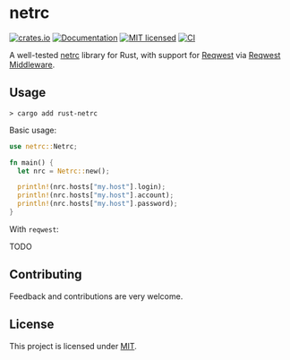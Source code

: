 # netrc

[![crates.io][crates-badge]](crate-url)
[![Documentation][doc-badge]](doc-url)
[![MIT licensed][mit-badge]](mit-url)
[![CI][actions-badge]](actions-url)

A well-tested [netrc](https://www.gnu.org/software/inetutils/manual/html_node/The-_002enetrc-file.html)
library for Rust, with support for [Reqwest](https://crates.io/crates/reqwest)
via [Reqwest Middleware](https://crates.io/crates/reqwest-middleware).

[crates-badge]: https://img.shields.io/crates/v/rust-netrc.svg
[crate-url]: https://crates.io/crates/rust-netrc
[doc-badge]: https://docs.rs/rust-netrc/badge.svg
[doc-url]: https://docs.rs/rust-netrc
[mit-badge]: https://img.shields.io/crates/l/rust-netrc.svg
[mit-url]: ./LICENSE
[actions-badge]: https://github.com/gribouille/netrc/actions/workflows/rust.yml/badge.svg
[actions-url]: https://github.com/gribouille/netrc/actions/workflows/rust.yml

## Usage

```
> cargo add rust-netrc
```

Basic usage:

```rust
use netrc::Netrc;

fn main() {
  let nrc = Netrc::new();

  println!(nrc.hosts["my.host"].login);
  println!(nrc.hosts["my.host"].account);
  println!(nrc.hosts["my.host"].password);
}
```

With `reqwest`:

TODO


## Contributing

Feedback and contributions are very welcome.


## License

This project is licensed under [MIT](./LICENSE).